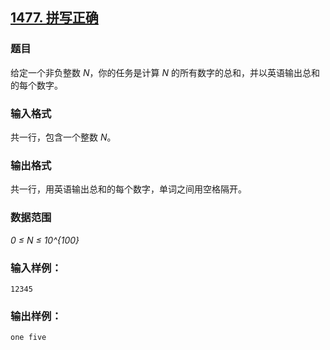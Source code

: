 ## [1477. 拼写正确](https://www.acwing.com/problem/content/1479/)

### 题目

给定一个非负整数 *N*，你的任务是计算 *N* 的所有数字的总和，并以英语输出总和的每个数字。

### 输入格式

共一行，包含一个整数 *N*。

### 输出格式

共一行，用英语输出总和的每个数字，单词之间用空格隔开。

### 数据范围

*0 ≤ N ≤ 10^{100}*

### 输入样例：

```
12345
```

### 输出样例：

```
one five
```
